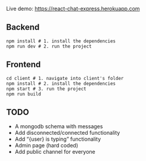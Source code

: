 Live demo: https://react-chat-express.herokuapp.com


## Backend
```
npm install # 1. install the dependencies
npm run dev # 2. run the project

```

## Frontend
```
cd client # 1. navigate into client's folder
npm install # 2. install the dependencies
npm start # 3. run the project
npm run build
```

## TODO
- A mongodb schema with messages
- Add disconnected/connected functionality
- Add “{user} is typing” functionality
- Admin page (hard coded)
- Add public channel for everyone

